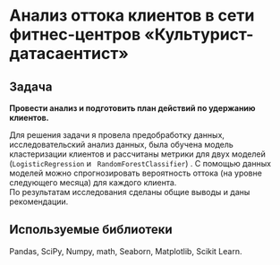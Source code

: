 # **Анализ оттока клиентов в сети фитнес-центров «Культурист-датасаентист»**

## **Задача**

**Провести анализ и подготовить план действий по удержанию клиентов.**

Для решения задачи я провела предобработку данных, исследовательский анализ данных, была обучена модель кластеризации клиентов  и рассчитаны метрики для двух моделей (`LogisticRegression` и ` RandomForestClassifier`) . С помощью данных моделей можно спрогнозировать вероятность оттока (на уровне следующего месяца) для каждого клиента.  
По результатам исследования сделаны общие выводы и даны рекомендации.

## **Используемые библиотеки**

Pandas, SciPy, Numpy, math, Seaborn, Matplotlib, Scikit Learn.
